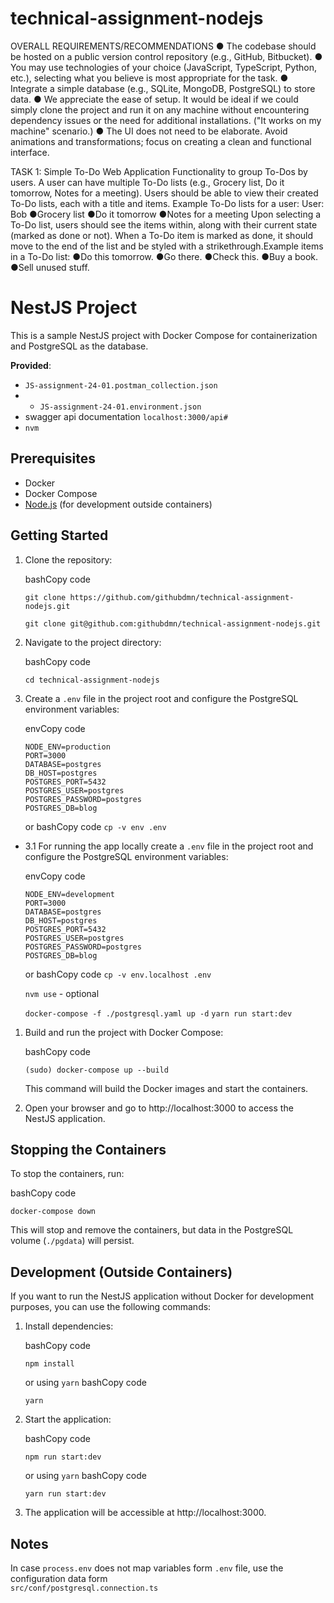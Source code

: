 # technical-assignment-nodejs

OVERALL REQUIREMENTS/RECOMMENDATIONS
●
The codebase should be hosted on a public version control
repository (e.g., GitHub, Bitbucket).
●
You may use technologies of your choice (JavaScript, TypeScript,
Python, etc.), selecting what you believe is most appropriate for
the task.
●
Integrate a simple database (e.g., SQLite, MongoDB, PostgreSQL)
to store data.
●
We appreciate the ease of setup. It would be ideal if we could
simply clone the project and run it on any machine without
encountering dependency issues or the need for additional
installations. ("It works on my machine" scenario.)
●
The UI does not need to be elaborate. Avoid animations and
transformations; focus on creating a clean and functional
interface.

TASK 1: Simple To-Do Web Application
Functionality to group To-Dos by users. A user can have multiple To-Do
lists (e.g., Grocery list, Do it tomorrow, Notes for a meeting).
Users should be able to view their created To-Do lists, each with a
title and items.
Example To-Do lists for a user:
User: Bob
●Grocery list
●Do it tomorrow
●Notes for a meeting
Upon selecting a To-Do list, users should see the items within, along
with their current state (marked as done or not).
When a To-Do item is marked as done, it should move to the end of the
list and be styled with a strikethrough.Example items in a To-Do list:
●Do this tomorrow.
●Go there.
●Check this.
●Buy a book.
●Sell unused stuff.

# NestJS Project

This is a sample NestJS project with Docker Compose for containerization and PostgreSQL as the database.

**Provided**:

- `JS-assignment-24-01.postman_collection.json`
- - `JS-assignment-24-01.environment.json`
- swagger api documentation `localhost:3000/api#`
- `nvm`

## Prerequisites

- Docker
- Docker Compose
- [Node.js](https://nodejs.org/) (for development outside containers)

## Getting Started

1.  Clone the repository:

    bashCopy code

    `git clone https://github.com/githubdmn/technical-assignment-nodejs.git`

    `git clone git@github.com:githubdmn/technical-assignment-nodejs.git`

2.  Navigate to the project directory:

    bashCopy code

    `cd technical-assignment-nodejs`

3.  Create a `.env` file in the project root and configure the PostgreSQL environment variables:

    envCopy code

    ```
    NODE_ENV=production
    PORT=3000
    DATABASE=postgres
    DB_HOST=postgres
    POSTGRES_PORT=5432
    POSTGRES_USER=postgres
    POSTGRES_PASSWORD=postgres
    POSTGRES_DB=blog
    ```

    or bashCopy code
    `cp -v env .env`

- 3.1 For running the app locally create a `.env` file in the project root and configure the PostgreSQL environment variables:

  envCopy code

  ```
  NODE_ENV=development
  PORT=3000
  DATABASE=postgres
  DB_HOST=postgres
  POSTGRES_PORT=5432
  POSTGRES_USER=postgres
  POSTGRES_PASSWORD=postgres
  POSTGRES_DB=blog
  ```

  or bashCopy code
  `cp -v env.localhost .env`

  `nvm use` - optional

  `docker-compose -f ./postgresql.yaml up -d`
  `yarn run start:dev`

1.  Build and run the project with Docker Compose:

    bashCopy code

    `(sudo) docker-compose up --build`

    This command will build the Docker images and start the containers.

2.  Open your browser and go to http://localhost:3000 to access the NestJS application.

## Stopping the Containers

To stop the containers, run:

bashCopy code

`docker-compose down`

This will stop and remove the containers, but data in the PostgreSQL volume (`./pgdata`) will persist.

## Development (Outside Containers)

If you want to run the NestJS application without Docker for development purposes, you can use the following commands:

1.  Install dependencies:

    bashCopy code

    `npm install`

    or using `yarn` bashCopy code

    `yarn`

2.  Start the application:

    bashCopy code

    `npm run start:dev`

    or using `yarn` bashCopy code

    `yarn run start:dev`

3.  The application will be accessible at http://localhost:3000.

## Notes

In case `process.env` does not map variables form `.env` file, use the configuration data form  
`src/conf/postgresql.connection.ts`
